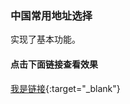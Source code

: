 
### 中国常用地址选择

实现了基本功能。

#### 点击下面链接查看效果

[我是链接](https://su739.github.io/china/){:target="_blank"}


